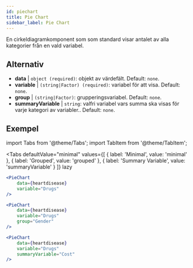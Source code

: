 ```yaml
---
id: piechart
title: Pie Chart
sidebar_label: Pie Chart
---
```


En cirkeldiagramkomponent som som standard visar antalet av alla kategorier från en vald variabel.

## Alternativ

* __data__ | `object (required)`: objekt av värdefält. Default: `none`.
* __variable__ | `(string|Factor) (required)`: variabel för att visa. Default: `none`.
* __group__ | `(string|Factor)`: grupperingsvariabel. Default: `none`.
* __summaryVariable__ | `string`: valfri variabel vars summa ska visas för varje kategori av variabler.. Default: `none`.


## Exempel

import Tabs from '@theme/Tabs';
import TabItem from '@theme/TabItem';

<Tabs
    defaultValue="minimal"
    values={[
        { label: 'Minimal', value: 'minimal' },
        { label: 'Grouped', value: 'grouped' },
        { label: 'Summary Variable', value: 'summaryVariable' }
    ]}
    lazy
>

<TabItem value="minimal">

```jsx live
<PieChart 
    data={heartdisease} 
    variable="Drugs"
/>
```

</TabItem>

<TabItem value="grouped">

```jsx live
<PieChart 
    data={heartdisease} 
    variable="Drugs"
    group="Gender"
/>
```

</TabItem>

<TabItem value="summaryVariable">

```jsx live
<PieChart 
    data={heartdisease} 
    variable="Drugs"
    summaryVariable="Cost"
/>
```

</TabItem>

</Tabs>
